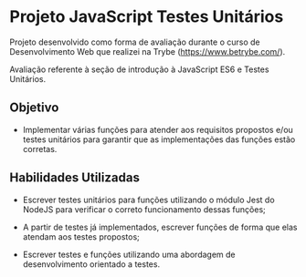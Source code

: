 # Projeto JavaScript Testes Unitários

Projeto desenvolvido como forma de avaliação durante o curso de Desenvolvimento Web que realizei na Trybe (https://www.betrybe.com/).

Avaliação referente à seção de introdução à JavaScript ES6 e Testes Unitários.

## Objetivo

- Implementar várias funções para atender aos requisitos propostos e/ou testes unitários para garantir que as implementações das funções estão corretas.

## Habilidades Utilizadas

- Escrever testes unitários para funções utilizando o módulo Jest do NodeJS para verificar o correto funcionamento dessas funções;

- A partir de testes já implementados, escrever funções de forma que elas atendam aos testes propostos;

- Escrever testes e funções utilizando uma abordagem de desenvolvimento orientado a testes.
